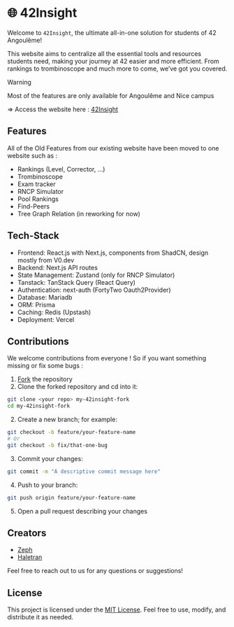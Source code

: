 # 🌐 42Insight

Welcome to `42Insight`, the ultimate all-in-one solution for students of 42 Angoulême! 

This website aims to centralize all the essential tools and resources students need, making your journey at 42 easier and more efficient. From rankings to trombinoscope and much more to come, we’ve got you covered.

> [!WARNING]  
> Most of the features are only available for Angoulême and Nice campus

=> Access the website here : [42Insight](https://www.42insight.tech/)

## Features

All of the Old Features from our existing website have been moved to one website such as :

- Rankings (Level, Corrector, ...)
- Trombinoscope
- Exam tracker
- RNCP Simulator
- Pool Rankings
- Find-Peers
- Tree Graph Relation (in reworking for now)

## Tech-Stack

- Frontend: React.js with Next.js, components from ShadCN, design mostly from V0.dev
- Backend: Next.js API routes
- State Management: Zustand (only for RNCP Simulator)
- Tanstack: TanStack Query (React Query)
- Authentication: next-auth (FortyTwo Oauth2Provider)
- Database: Mariadb
- ORM: Prisma
- Caching: Redis (Upstash)
- Deployment: Vercel

## Contributions

We welcome contributions from everyone ! So if you want something missing or fix some bugs : 

1. [Fork](https://github.com/fZpHr/42insight/fork) the repository
2. Clone the forked repository and cd into it:
```bash
git clone <your repo> my-42insight-fork
cd my-42insight-fork
```
2. Create a new branch; for example:
```bash
git checkout -b feature/your-feature-name
# Or
git checkout -b fix/that-one-bug
```
3. Commit your changes:
```bash
git commit -m "A descriptive commit message here"
```
4. Push to your branch:
```bash
git push origin feature/your-feature-name
```
5. Open a pull request describing your changes

## Creators

- [Zeph](https://github.com/fZpHr)
- [Haletran](https://github.com/Haletran)

Feel free to reach out to us for any questions or suggestions!

## License

This project is licensed under the [MIT License](LICENSE). Feel free to use, modify, and distribute it as needed.
